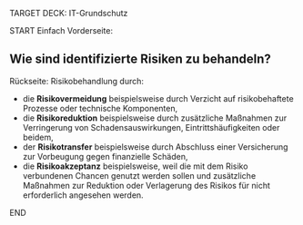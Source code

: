 TARGET DECK: IT-Grundschutz

START
Einfach
Vorderseite:

## Wie sind identifizierte Risiken zu behandeln?

Rückseite:
Risikobehandlung durch:
- die **Risikovermeidung** beispielsweise durch Verzicht auf risikobehaftete Prozesse oder technische Komponenten, 
- die **Risikoreduktion** beispielsweise durch zusätzliche Maßnahmen zur Verringerung von Schadensauswirkungen, Eintrittshäufigkeiten oder beidem, 
- der **Risikotransfer** beispielsweise durch Abschluss einer Versicherung zur Vorbeugung gegen finanzielle Schäden, 
- die **Risikoakzeptanz** beispielsweise, weil die mit dem Risiko verbundenen Chancen genutzt werden sollen und zusätzliche Maßnahmen zur Reduktion oder Verlagerung des Risikos für nicht erforderlich angesehen werden. 

END